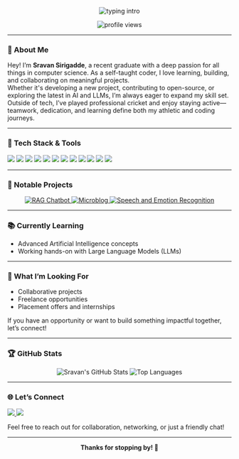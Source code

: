 <!-- Animated Greeting -->
<p align="center">
  <img src="https://readme-typing-svg.demolab.com?font=Fira+Code&duration=2500&pause=800&color=0ED8C5&center=true&vCenter=true&width=435&lines=Hi+there%2C+Nice+to+meet+you!" alt="typing intro"/>
</p>

<p align="center">
  <img src="https://komarev.com/ghpvc/?username=Sravan0806&color=blue" alt="profile views"/>
</p>

---

### 👋 About Me

Hey! I’m **Sravan Sirigadde**, a recent graduate with a deep passion for all things in computer science. As a self-taught coder, I love learning, building, and collaborating on meaningful projects.  
Whether it's developing a new project, contributing to open-source, or exploring the latest in AI and LLMs, I’m always eager to expand my skill set.  
Outside of tech, I’ve played professional cricket and enjoy staying active—teamwork, dedication, and learning define both my athletic and coding journeys.

---

### 🚀 Tech Stack & Tools

<p>
  <img src="https://img.shields.io/badge/Python-14354C?style=for-the-badge&logo=python&logoColor=white"/>
  <img src="https://img.shields.io/badge/Java-ED8B00?style=for-the-badge&logo=java&logoColor=white"/>
  <img src="https://img.shields.io/badge/JavaScript-F7DF1E?style=for-the-badge&logo=javascript&logoColor=black"/>
  <img src="https://img.shields.io/badge/HTML5-E34F26?style=for-the-badge&logo=html5&logoColor=white"/>
  <img src="https://img.shields.io/badge/CSS3-1572B6?style=for-the-badge&logo=css3&logoColor=white"/>
  <img src="https://img.shields.io/badge/React-61DAFB?style=for-the-badge&logo=react&logoColor=black"/>
  <img src="https://img.shields.io/badge/MySQL-4479A1?style=for-the-badge&logo=mysql&logoColor=white"/>
  <img src="https://img.shields.io/badge/Git-F05032?style=for-the-badge&logo=git&logoColor=white"/>
  <img src="https://img.shields.io/badge/GitHub-181717?style=for-the-badge&logo=github&logoColor=white"/>
  <img src="https://img.shields.io/badge/Jupyter-F37626?style=for-the-badge&logo=jupyter&logoColor=white"/>
  <img src="https://img.shields.io/badge/Colab-F9AB00?style=for-the-badge&logo=googlecolab&logoColor=white"/>
  <img src="https://img.shields.io/badge/VS_Code-0078d7?style=for-the-badge&logo=visual-studio-code&logoColor=white"/>
</p>

---

### 🌟 Notable Projects

<p align="center">
  <a href="https://github.com/Sravan0806/RAG-Chatbot" target="_blank">
    <img src="https://github-readme-stats.vercel.app/api/pin/?username=Sravan0806&repo=RAG-Chatbot&theme=tokyonight" alt="RAG Chatbot"/>
  </a>
  <a href="https://github.com/Sravan0806/Microblog" target="_blank">
    <img src="https://github-readme-stats.vercel.app/api/pin/?username=Sravan0806&repo=Microblog&theme=tokyonight" alt="Microblog"/>
  </a>
  <a href="https://github.com/Sravan0806/Speech-and-Emotion-Recognition" target="_blank">
    <img src="https://github-readme-stats.vercel.app/api/pin/?username=Sravan0806&repo=Speech-and-Emotion-Recognition&theme=tokyonight" alt="Speech and Emotion Recognition"/>
  </a>
</p>


---

### 📚 Currently Learning

- Advanced Artificial Intelligence concepts
- Working hands-on with Large Language Models (LLMs)

---

### 🤝 What I’m Looking For

- Collaborative projects
- Freelance opportunities
- Placement offers and internships

If you have an opportunity or want to build something impactful together, let’s connect!

---

### 🏆 GitHub Stats

<p align="center">
  <img src="https://github-readme-stats.vercel.app/api?username=Sravan0806&show_icons=true&theme=tokyonight" alt="Sravan's GitHub Stats" />
  <img src="https://github-readme-stats.vercel.app/api/top-langs/?username=Sravan0806&layout=compact&theme=tokyonight" alt="Top Languages" />
</p>

---

### 🌐 Let’s Connect

<p>
  <a href="mailto:sravansirigadde1222@gmail.com">
    <img src="https://img.shields.io/badge/Email-D14836?style=for-the-badge&logo=gmail&logoColor=white"/>
  </a>
  <a href="https://www.linkedin.com/in/sravansirigadde">
    <img src="https://img.shields.io/badge/LinkedIn-0A66C2?style=for-the-badge&logo=linkedin&logoColor=white"/>
  </a>
</p>

Feel free to reach out for collaboration, networking, or just a friendly chat!

---

<p align="center">
  <b>Thanks for stopping by! 🚀</b>
</p>
